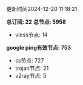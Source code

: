 更新时间2024-12-20 11:18:21

**总订阅: 22**
**总节点: 5958**
- vless节点: 14

**google ping有效节点: 753**
- ss节点: 727
- trojan节点: 21
- v2ray节点: 5
